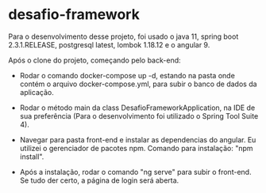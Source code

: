 # desafio-framework

Para o desenvolvimento desse projeto, foi usado o java 11,
spring boot 2.3.1.RELEASE, postgresql latest, lombok 1.18.12 e
o angular 9.

Após o clone do projeto, começando pelo back-end:

- Rodar o comando docker-compose up -d, estando na pasta onde contém o arquivo docker-compose.yml, para subir o banco de dados da aplicação.
- Rodar o método main da class DesafioFrameworkApplication, na IDE de sua preferência (Para o desenvolvimento foi utilizado o Spring Tool Suite 4). 
- Navegar para pasta front-end e instalar as dependencias do angular. 
Eu utilizei o gerenciador de pacotes npm. Comando para instalação: "npm install".

- Após a instalação, rodar o comando "ng serve" para subir o front-end. 
Se tudo der certo, a página de login será aberta.